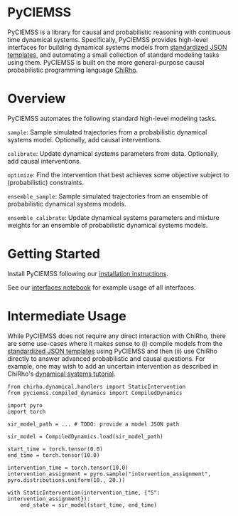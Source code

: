 # PyCIEMSS

PyCIEMSS is a library for causal and probabilistic reasoning with continuous time dynamical systems. Specifically, PyCIEMSS provides high-level interfaces for building dynamical systems models from [standardized JSON templates](https://github.com/DARPA-ASKEM/Model-Representations), and automating a small collection of standard modeling tasks using them. PyCIEMSS is built on the more general-purpose causal probabilistic programming language [ChiRho](https://basisresearch.github.io/chirho/getting_started.html).

# Overview

PyCIEMSS automates the following standard high-level modeling tasks.

`sample`: Sample simulated trajectories from a probabilistic dynamical systems model. Optionally, add causal interventions.

`calibrate`: Update dynamical systems parameters from data. Optionally, add causal interventions.

`optimize`: Find the intervention that best achieves some objective subject to (probabilistic) constraints.

`ensemble_sample`: Sample simulated trajectories from an ensemble of probabilistic dynamical systems models.

`ensemble_calibrate`: Update dynamical systems parameters and mixture weights for an ensemble of probabilistic dynamical systems models.

# Getting Started

Install PyCIEMSS following our [installation instructions](./INSTALL.md).

See our [interfaces notebook](./docs/source/interfaces.ipynb) for example usage of all interfaces.

# Intermediate Usage

While PyCIEMSS does not require any direct interaction with ChiRho, there are some use-cases where it makes sense to (i) compile models from the [standardized JSON templates](https://github.com/DARPA-ASKEM/Model-Representations) using PyCIEMSS and then (ii) use ChiRho directly to answer advanced probabilistic and causal questions. For example, one may wish to add an uncertain intervention as described in ChiRho's [dynamical systems tutorial](https://basisresearch.github.io/chirho/dynamical_intro.html).


```
from chirho.dynamical.handlers import StaticIntervention
from pyciemss.compiled_dynamics import CompiledDynamics

import pyro
import torch

sir_model_path = ... # TODO: provide a model JSON path

sir_model = CompiledDynamics.load(sir_model_path)

start_time = torch.tensor(0.0)
end_time = torch.tensor(10.0)

intervention_time = torch.tensor(10.0)
intervention_assignment = pyro.sample("intervention_assignment", pyro.distributions.uniform(10., 20.))

with StaticIntervention(intervention_time, {"S": intervention_assignment}):
    end_state = sir_model(start_time, end_time)
```


